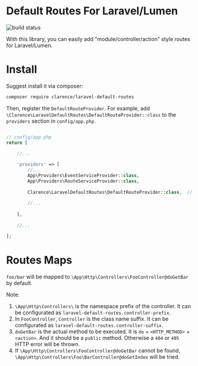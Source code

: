 # Default Routes For Laravel/Lumen

![build status](https://travis-ci.org/Clarence-pan/laravel-default-routes.svg)

With this library, you can easily add "module/controller/action" style routes for Laravel/Lumen.

# Install

Suggest install it via composer:

```sh
composer require clarence/laravel-default-routes
```

Then, register the `DefaultRouteProvider`. For example, add `\Clarence\LaravelDefaultRoutes\DefaultRouteProvider::class` to the `providers` section in `config/app.php`.
 
```php

// config/app.php
return [

    //...
    
    'providers' => [
        //...
        App\Providers\EventServiceProvider::class,
        App\Providers\RouteServiceProvider::class,
        
        Clarence\LaravelDefaultRoutes\DefaultRouteProvider::class,  // add DefaultRouteProvider below the RouteServiceProvider
        
        //...
   
    ],
    
    //...

]; 


```
 
# Routes Maps

`foo/bar` will be mapped to `\App\Http\Controllers\FooController@doGetBar` by default. 

Note:

1. `\App\Http\Controllers\` is the namespace prefix of the controller. It can be configurated as `laravel-default-routes.controller-prefix`.
2. In `FooController`, `Controller` is the class name suffix. It can be configurated as `laravel-default-routes.controller-suffix`.
3. `doGetBar` is the actual method to be executed. It is `do` + `<HTTP_METHOD>` + `<action>`. And it should be a `public` method. Otherwise a `404` or `405` HTTP error will be thrown. 
4. If `\App\Http\Controllers\FooController@doGetBar` cannot be found, `\App\Http\Controllers\Foo\BarController@doGetIndex` will be tried.


